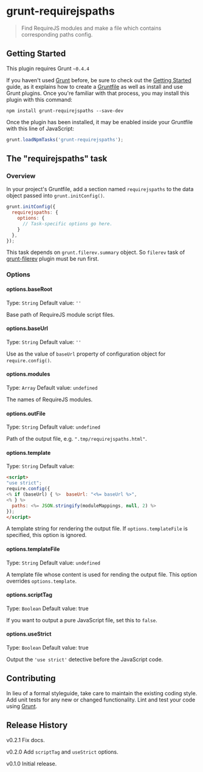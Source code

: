 # grunt-requirejspaths

> Find RequireJS modules and make a file which contains corresponding paths config.

## Getting Started
This plugin requires Grunt `~0.4.4`

If you haven't used [Grunt](http://gruntjs.com/) before, be sure to check out the [Getting Started](http://gruntjs.com/getting-started) guide, as it explains how to create a [Gruntfile](http://gruntjs.com/sample-gruntfile) as well as install and use Grunt plugins. Once you're familiar with that process, you may install this plugin with this command:

```shell
npm install grunt-requirejspaths --save-dev
```

Once the plugin has been installed, it may be enabled inside your Gruntfile with this line of JavaScript:

```js
grunt.loadNpmTasks('grunt-requirejspaths');
```

## The "requirejspaths" task

### Overview
In your project's Gruntfile, add a section named `requirejspaths` to the data object passed into `grunt.initConfig()`.

```js
grunt.initConfig({
  requirejspaths: {
    options: {
      // Task-specific options go here.
    }
  },
});
```

This task depends on `grunt.filerev.summary` object. So `filerev` task of [grunt-filerev](https://github.com/yeoman/grunt-filerev) plugin must be run first.

### Options

#### options.baseRoot
Type: `String`
Default value: `''`

Base path of RequireJS module script files.

#### options.baseUrl
Type: `String`
Default value: `''`

Use as the value of `baseUrl` property of configuration object for `require.config()`.

#### options.modules
Type: `Array`
Default value: `undefined`

The names of RequireJS modules.

#### options.outFile
Type: `String`
Default value: `undefined`

Path of the output file, e.g. `".tmp/requirejspaths.html"`.

#### options.template
Type: `String`
Default value:
```html
<script>
"use strict";
require.config({
<% if (baseUrl) { %>  baseUrl: "<%= baseUrl %>",
<% } %>
  paths: <%= JSON.stringify(moduleMappings, null, 2) %>
});
</script>
```

A template string for rendering the output file. If `options.templateFile` is specified, this option is ignored.

#### options.templateFile
Type: `String`
Default value: `undefined`

A template file whose content is used for rending the output file. This option overrides `options.template`.

#### options.scriptTag
Type: `Boolean`
Default value: true

If you want to output a pure JavaScript file, set this to `false`.

#### options.useStrict
Type: `Boolean`
Default value: true

Output the `'use strict'` detective before the JavaScript code. 

## Contributing
In lieu of a formal styleguide, take care to maintain the existing coding style. Add unit tests for any new or changed functionality. Lint and test your code using [Grunt](http://gruntjs.com/).

## Release History
v0.2.1 Fix docs.

v0.2.0 Add `scriptTag` and `useStrict` options.

v0.1.0 Initial release.
